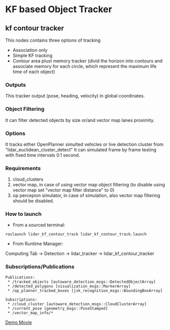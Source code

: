 # KF based Object Tracker  

## kf contour tracker 

This nodes contains three options of tracking 
- Association only 
- Simple KF tracking
- Contour area plust memory tracker (divid the horizon into contours and associate memory for each circle, which represent the maximum life time of each object) 

### Outputs
This tracker output (pose, heading, velocity) in global coordinates. 

### Object Filtering 
It can filter detected objects by size or/and vector map lanes proximity.

### Options
It tracks either OpenPlanner simulted vehicles or live detection cluster from  	"lidar_euclidean_cluster_detect" 
It can simulated frame by frame testing with fixed time intervals 0.1 second. 

### Requirements

1. cloud_clusters 
1. vector map, in case of using vector map object filtering (to disable using vector map set "vector map filter distance" to 0)
1. op percepion simulator, in case of simulation, also vector map filtering should be disabled. 

### How to launch

* From a sourced terminal:

`roslaunch lidar_kf_contour_track lidar_kf_contour_track.launch`

* From Runtime Manager:

Computing Tab -> Detection -> lidar_tracker -> lidar_kf_contour_tracker

### Subscriptions/Publications


```
Publications: 
 * /tracked_objects [autoware_detection_msgs::DetectedObjectArray]
 * /detected_polygons [visualization_msgs::MarkerArray]
 * /op_planner_tracked_boxes [jsk_recognition_msgs::BoundingBoxArray]

Subscriptions: 
 * /cloud_cluster [autoware_detection_msgs::CloudClusterArray]
 * /current_pose [geometry_msgs::PoseStamped]
 * /vector_map_info/* 
```

[Demo Movie](https://youtu.be/BS5nLtBsXPE)
